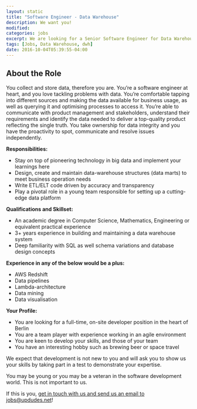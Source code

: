 ```yaml
---
layout: static
title: "Software Engineer - Data Warehouse"
description: We want you!
modified:
categories: jobs
excerpt: We are looking for a Senior Software Engineer for Data Warehouse (on-site).
tags: [Jobs, Data Warehouse, dwh]
date: 2016-10-04T05:39:55-04:00
---
```

## About the Role
You collect and store data, therefore you are.
You’re a software engineer at heart, and you love tackling problems with data. You’re comfortable tapping into different sources and making the data available for business usage, as well as querying it and optimising processes to access it. You’re able to communicate with product management and stakeholders, understand their requirements and identify the data needed to deliver a top-quality product reflecting the single truth. You take ownership for data integrity and you have the proactivity to spot, communicate and resolve issues independently.

**Responsibilities:**

* Stay on top of pioneering technology in big data and implement your learnings here
* Design, create and maintain data-warehouse structures (data marts) to meet business operation needs
* Write ETL/ELT code driven by accuracy and transparency
* Play a pivotal role in a young team responsible for setting up a cutting-edge data platform

**Qualifications and Skillset:**

* An academic degree in Computer Science, Mathematics, Engineering or equivalent practical experience
* 3+ years experience in building and maintaining a data warehouse system
* Deep familiarity with SQL as well schema variations and database design concepts

**Experience in any of the below would be a plus:**

* AWS Redshift
* Data pipelines
* Lambda-architecture
* Data mining
* Data visualisation

**Your Profile:**

* You are looking for a full-time, on-site developer position in the heart of Berlin
* You are a team player with experience working in an agile environment
* You are keen to develop your skills, and those of your team
* You have an interesting hobby such as brewing beer or space travel


We expect that development is not new to you and will ask you to show us your skills by taking part in a test to demonstrate your expertise.

You may be young or you may be a veteran in the software development world. This is not important to us.

If this is you, [get in touch with us and send us an email to jobs@updudes.net](mailto:jobs@updudes.net)!
